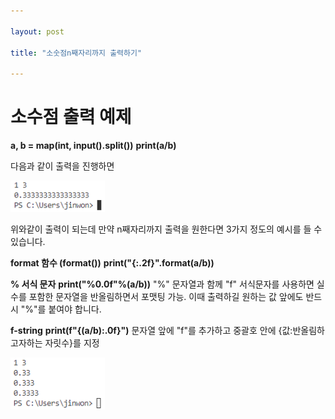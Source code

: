 ```yaml
---

layout: post

title: "소숫점n째자리까지 출력하기"

---
```


# 소수점 출력 예제

**a, b = map(int, input().split())**
**print(a/b)**

다음과 같이 출력을 진행하면 

<img src="/assets/images/3.PNG" width="30%" height="30%" title="제목" alt="아무거나"/>

위와같이 출력이 되는데 만약 n째자리까지 출력을 원한다면 3가지 정도의 예시를 들 수 있습니다.

**format 함수 (format())**
**print("{:.2f}".format(a/b))**


**% 서식 문자**
**print("%0.0f"%(a/b))**
"%" 문자열과 함께 "f" 서식문자를 사용하면 실수를 포함한 문자열을 반올림하면서 포맷팅 가능.
이때 출력하길 원하는 값 앞에도 반드시 "%"를 붙여야 합니다.

**f-string**
**print(f"{(a/b):.0f}")**
문자열 앞에 "f"를 추가하고 중괄호 안에 {값:반올림하고자하는 자릿수}를 지정

<img src="/assets/images/4.PNG" width="30%" height="30%" title="제목" alt="아무거나"/>
